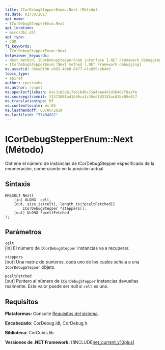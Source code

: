 ```yaml
---
title: ICorDebugStepperEnum::Next (Método)
ms.date: 03/30/2017
api_name:
- ICorDebugStepperEnum.Next
api_location:
- mscordbi.dll
api_type:
- COM
f1_keywords:
- ICorDebugStepperEnum::Next
helpviewer_keywords:
- Next method, ICorDebugStepperEnum interface [.NET Framework debugging]
- ICorDebugStepperEnum::Next method [.NET Framework debugging]
ms.assetid: d0ea0f30-e8d2-48b0-8477-e1a029ceb4dd
topic_type:
- apiref
author: rpetrusha
ms.author: ronpet
ms.openlocfilehash: 6ac3165ab17eb1b4bc55a4bee4d2d2b467f8aefe
ms.sourcegitcommit: 5137208fa414d9ca3c58cdfd2155ac81bc89e917
ms.translationtype: MT
ms.contentlocale: es-ES
ms.lasthandoff: 03/06/2019
ms.locfileid: "57494602"
---
```

# <a name="icordebugstepperenumnext-method"></a>ICorDebugStepperEnum::Next (Método)
Obtiene el número de instancias de ICorDebugStepper especificado de la enumeración, comenzando en la posición actual.  
  
## <a name="syntax"></a>Sintaxis  
  
```  
HRESULT Next(  
    [in] ULONG  celt,  
    [out, size_is(celt), length_is(*pceltFetched)]  
        ICorDebugStepper *steppers[],  
    [out] ULONG *pceltFetched  
);  
```  
  
## <a name="parameters"></a>Parámetros  
 `celt`  
 [in] El número de `ICorDebugStepper` instancias va a recuperar.  
  
 `steppers`  
 [out] Una matriz de punteros, cada uno de los cuales señala a una `ICorDebugStepper` objeto.  
  
 `pceltFetched`  
 [out] Puntero al número de `ICorDebugStepper` instancias devueltas realmente. Este valor puede ser null si `celt` es uno.  
  
## <a name="requirements"></a>Requisitos  
 **Plataformas:** Consulte [Requisitos del sistema](../../../../docs/framework/get-started/system-requirements.md).  
  
 **Encabezado**: CorDebug.idl, CorDebug.h  
  
 **Biblioteca:** CorGuids.lib  
  
 **Versiones de .NET Framework:** [!INCLUDE[net_current_v10plus](../../../../includes/net-current-v10plus-md.md)]
